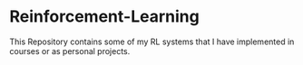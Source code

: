 # Reinforcement-Learning
This Repository contains some of my RL systems that I have implemented in courses or as personal projects.
